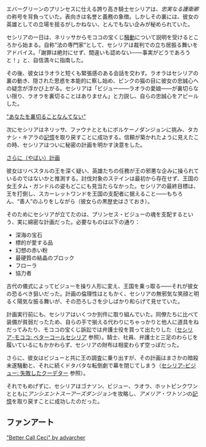 <!-- title: セシリア・イマーグリーン -->
<!-- status: 生存 -->

エバーグリーンのプリンセスに仕える誇り高き騎士セシリアは、_忠実なる護衛卿_ の称号を背負っていた。表向きは名誉と義務の象徴。しかしその裏には、彼女の英雄としての立場を揺るがしかねない、とんでもない企みが秘められていた。

セシリアの一日は、ネリッサからモココの宝くじ[騒動](https://www.youtube.com/live/2ATTd32AV-Q?feature=shared&t=1085)について説明を受けるところから始まる。自称“法の専門家”として、セシリアは裁判での立ち居振る舞いをアドバイス。「謝罪は絶対にせず、間違いも認めない――事実がどうであろうと！」と、自信満々に指南した。

その後、彼女はラオラと短くも緊張感のある会話を交わす。ラオラはセシリアの裏の動き、隠された思惑を本能的に察し始め、ピンクの猫の目に彼女の忠誠心への疑念が浮かび上がる。セシリアは「ビジュー――ラオラの愛娘――が裏切らない限り、ラオラを裏切ることはありません」と力説し、自らの忠誠心をアピールした。

["あなたを裏切ることなんてない"](#embed:https://www.youtube.com/live/2ATTd32AV-Q?t=1710)

次にセシリアはネリッサ、ファウナとともにボルケーノダンジョンに挑み、タカナシ・キアラの[記憶](https://www.youtube.com/live/2ATTd32AV-Q?feature=shared&t=4084)を取り戻すことに成功する。信頼が築かれたように見えたこの時、セシリアはついに秘密の計画を明かす決意をした。

[さらに（やばい）計画](#embed:https://www.youtube.com/live/2ATTd32AV-Q?t=4221)

彼女はリベスタルの王を深く疑い、英雄たちの任務が王の邪悪な企みに操られているのではないかと推測する。討伐対象のステインは最初から存在せず、王国の女王タム・ガンドルの姿もどこにも見当たらなかった。セシリアの最終目標は、王を打倒し、スカーレットワンドを王国の支配者に据えること――もちろん、“善人”のふりをしながら（彼女らの黒歴史はさておき）。

そのためにセシリアが立てたのは、プリンセス・ビジューの魂を支配するという、実に綿密な計画だった。必要なものは以下の通り：

- 深海の宝石
- 標的が愛する品
- 幻想の赤い粉
- 最硬質の結晶のブロック
- フローラ
- 協力者

古代の儀式によってビジューを操り人形に変え、王国を乗っ取る――それが彼女の恐るべき狙いだった。計画の倫理性はともかく、セシリアの無邪気な笑顔と明るく陽気な振る舞いが、その恐ろしさを少しばかり和らげて見せていた。

計画実行前にも、セシリアはいくつか別件に取り組んでいた。同僚たちに比べて装備が貧弱だったため、自らの手で揃える代わりにちゃっかりと他人に道具をねだってみたり、モココの宝くじ訴訟では弁護士役を買って出たりした（[セシリア-モココ: ベターコールセシリア](#edge:mococo-cecilia) 参照）。騎士、社員、弁護士と三足のわらじを履いているにもかかわらず、セシリアの財布は相変わらず空っぽだった。

さらに、彼女はビジューと共に王の調査に乗り出すが、その計画はまさかの暗殺未遂騒動と、それに続くドタバタな転倒劇で幕を閉じてしまう（[セシリア-ビジュー: 失敗したクーデター](#edge:bijou-cecilia) 参照）。

それでもめげずに、セシリアはゴナソン、ビジュー、ラオラ、ホットピンクワンとともに*アンシエントスーアーズダンジョン*を攻略し、*アメリア・ワトソン*の[記憶](https://www.youtube.com/live/2ATTd32AV-Q?feature=shared&t=12991)を取り戻すことに成功したのだった。

## ファンアート

["Better Call Ceci" by advarcher](https://x.com/Anonamos_701/status/1831536576620585414)